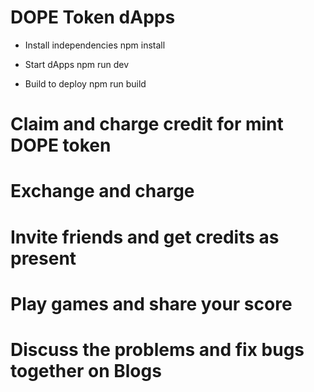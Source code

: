 # DOPE Token dApps
- Install independencies
  npm install

- Start dApps
  npm run dev

- Build to deploy
  npm run build

# Claim and charge credit for mint DOPE token
# Exchange and charge
# Invite friends and get credits as present
# Play games and share your score
# Discuss the problems and fix bugs together on Blogs